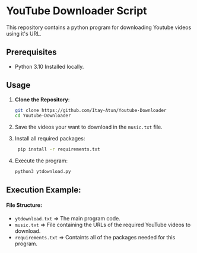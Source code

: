 # YouTube Downloader Script

This repository contains a python program for downloading Youtube videos using it's URL.

## Prerequisites

- Python 3.10 Installed locally.

## Usage

1. **Clone the Repository**:
   ```bash
   git clone https://github.com/Itay-Atun/Youtube-Downloader
   cd Youtube-Downloader
   ```
2. Save the videos your want to download in the `music.txt` file.
3. Install all required packages:
    ```bash
     pip install -r requirements.txt
    ```

5. Execute the program:
   ```bash
   python3 ytdownload.py
   ```

## Execution Example:

#### File Structure:
- `ytdownload.txt` => The main program code.
- `music.txt` => File containing the URLs of the required YouTube videos to download.
- `requirements.txt` => Containts all of the packages needed for this program.
